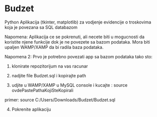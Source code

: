 # Budzet
Python Aplikacija (tkinter, matplotlib) za vodjenje evidencije o troskovima koja je povezana sa SQL databazom

Napomena: Aplikacija ce se pokrenuti, ali necete biti u mogucnosti da koristite njene funkcije dok je ne povezete sa bazom podataka.
Mora biti upaljen WAMP/XAMP da bi radila baza podataka.

Napomena 2: Prvo je potrebno povezati app sa bazom podataka tako sto:
1. klonirate repozitorijum na vas racunar

2. nadjite file Budzet.sql i kopirajte path

3. udjite u WAMP/XAMP u MySQL console i kucajte :
  source ovdePastePathaKojiSteKopirali
  
  primer: source C:/Users/Downloads/Budzet/Budzet.sql
  
4. Pokrenite aplikaciju
